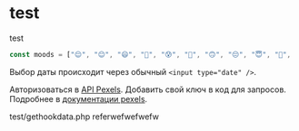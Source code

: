 # test
test    

```jsx
const moods = ["😌", "😊", "😄", "🤣", "😰", "🥰", "🙃", "😔", "😇", "🤔", "😩", "😭", "😤", "😵", "🤒", "🤤"];
```

Выбор даты происходит через обычный `<input type="date" />`.

Авторизоваться в [API Pexels](pexels.com/ru-ru/api/). Добавить свой ключ в код для запросов. Подробнее в [документации pexels](https://www.pexels.com/ru-ru/api/documentation/).

test/gethookdata.php
referwefwefwefw